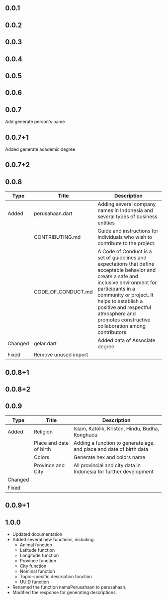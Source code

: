## 0.0.1
## 0.0.2
## 0.0.3
## 0.0.4
## 0.0.5
## 0.0.6
## 0.0.7
Add generate person's name
## 0.0.7+1
Added generate academic degree
## 0.0.7+2
## 0.0.8
| Type | Title | Description |
|---|---|---|
| Added | perusahaan.dart | Adding several company names in Indonesia and several types of business entities |
|| CONTRIBUTING.md | Guide and instructions for individuals who wish to contribute to the project. |
|| CODE_OF_CONDUCT.md | A Code of Conduct is a set of guidelines and expectations that define acceptable behavior and create a safe and inclusive environment for participants in a community or  project. It helps to establish a positive and respectful atmosphere and promotes constructive collaboration among contributors. |
| Changed | gelar.dart | Added data of Associate degree |
| Fixed | Remove unused import ||
## 0.0.8+1
## 0.0.8+2
## 0.0.9
| Type | Title | Description |
|---|---|---|
| Added | Religion | Islam, Katolik, Kristen, Hindu, Budha, Konghucu |
|| Place and date of birth | Adding a function to generate age, and place and date of birth data |
|| Colors | Generate hex and colors name |
|| Province and City | All provincial and city data in Indonesia for further development |
| Changed |||
| Fixed |||
## 0.0.9+1
## 1.0.0
- Updated documentation.
- Added several new functions, including:
    - Animal function
    - Latitude function
    - Longitude function
    - Province function
    - City function
    - Nominal function
    - Topic-specific description function
    - UUID function
- Renamed the function namaPerusahaan to perusahaan.
- Modified the response for generating descriptions.